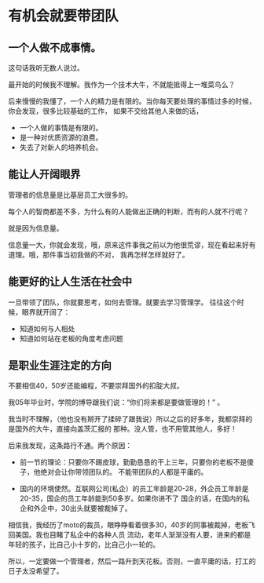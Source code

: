# 有机会就要带团队

## 一个人做不成事情。

这句话我听无数人说过。

最开始的时候我不理解。我作为一个技术大牛，不就能抵得上一堆菜鸟么？

后来慢慢的我懂了，一个人的精力是有限的。当你每天要处理的事情过多的时候，你会发现，很多比较基础的工作，
如果不交给其他人来做的话，

- 一个人做的事情是有限的。
- 是一种对优质资源的浪费。
- 失去了对新人的培养机会。

## 能让人开阔眼界

管理者的信息量是比基层员工大很多的。

每个人的智商都差不多，为什么有的人能做出正确的判断，而有的人就不行呢？

就是因为信息量。

信息量一大，你就会发现，哦，原来这件事我之前以为他很荒谬，现在看起来好有道理。哦，那件事当初我做的不对，
我再怎样怎样就好了。

## 能更好的让人生活在社会中

一旦带领了团队，你就要思考，如何去管理。就要去学习管理学。 往往这个时候，眼界就开阔了：

- 知道如何与人相处
- 知道如何站在老板的角度考虑问题

## 是职业生涯注定的方向

不要相信40，50岁还能编程，不要崇拜国外的扣腚大叔。

我05年毕业时，学院的博导跟我们说：“你们将来都是要做管理的！” 。

我当时不理解，（他也没有掰开了揉碎了跟我说）所以之后的好多年，我都崇拜的是国外的大牛，直接向盖茨汇报的
那种。没人管，也不用管其他人，多好！

后来我发现，这条路行不通。两个原因：

- 前一节的理论：只要你不踢皮球，勤勤恳恳的干上三年，只要你的老板不是傻子，他绝对会让你带领团队的。
不能带团队的人都是平庸的。

- 国内的环境使然。互联网公司(私企）的员工年龄是20-28，外企员工年龄是20-35，国企的员工年龄能到50多岁。如果你进不了
国企的话，在国内的私企和外企中，30出头就要被裁掉了。

相信我，我经历了moto的裁员，眼睁睁看着很多30，40岁的同事被裁掉，老板飞回美国。我也目睹了私企中的各种人员
流动，老年人渐渐没有人要，进来的都是年轻的孩子，比自己小十岁的，比自己小一轮的。

所以，一定要做一个管理者，然后一路升到天花板。否则，一直平庸的话，打工的日子太没希望了。


